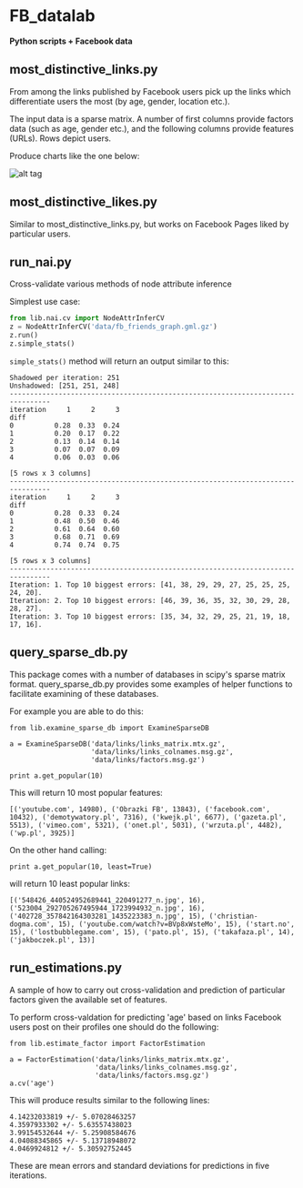 FB_datalab
==========

**Python scripts + Facebook data**


most_distinctive_links.py
-------------------------

From among the links published by Facebook users pick up the links
which differentiate users the most (by age, gender, location etc.).

The input data is a sparse matrix. A number of first columns provide
factors data (such as age, gender etc.), and the following columns
provide features (URLs). Rows depict users.

Produce charts like the one below:

![alt tag](http://laboratoriumdanych.pl/wp-content/uploads/2014/05/most_distinctive_age.png)

most_distinctive_likes.py
-------------------------

Similar to most_distinctive_links.py, but works on Facebook Pages
liked by particular users.

run_nai.py
----------

Cross-validate various methods of node attribute inference

Simplest use case:

```python
from lib.nai.cv import NodeAttrInferCV
z = NodeAttrInferCV('data/fb_friends_graph.gml.gz')
z.run()
z.simple_stats()
```

`simple_stats()` method will return an output similar to this:

```
Shadowed per iteration: 251
Unshadowed: [251, 251, 248]
--------------------------------------------------------------------------------
iteration     1     2     3
diff                       
0          0.28  0.33  0.24
1          0.20  0.17  0.22
2          0.13  0.14  0.14
3          0.07  0.07  0.09
4          0.06  0.03  0.06

[5 rows x 3 columns]
--------------------------------------------------------------------------------
iteration     1     2     3
diff                       
0          0.28  0.33  0.24
1          0.48  0.50  0.46
2          0.61  0.64  0.60
3          0.68  0.71  0.69
4          0.74  0.74  0.75

[5 rows x 3 columns]
--------------------------------------------------------------------------------
Iteration: 1. Top 10 biggest errors: [41, 38, 29, 29, 27, 25, 25, 25, 24, 20].
Iteration: 2. Top 10 biggest errors: [46, 39, 36, 35, 32, 30, 29, 28, 28, 27].
Iteration: 3. Top 10 biggest errors: [35, 34, 32, 29, 25, 21, 19, 18, 17, 16].
```


query_sparse_db.py
------------------

This package comes with a number of databases in scipy's sparse matrix format. query_sparse_db.py provides some examples of helper functions to facilitate examining of these databases.

For example you are able to do this:

```
from lib.examine_sparse_db import ExamineSparseDB

a = ExamineSparseDB('data/links/links_matrix.mtx.gz',
                    'data/links/links_colnames.msg.gz',
                    'data/links/factors.msg.gz')

print a.get_popular(10)
```

This will return 10 most popular features:

```
[('youtube.com', 14980), ('Obrazki FB', 13843), ('facebook.com', 10432), ('demotywatory.pl', 7316), ('kwejk.pl', 6677), ('gazeta.pl', 5513), ('vimeo.com', 5321), ('onet.pl', 5031), ('wrzuta.pl', 4482), ('wp.pl', 3925)]
```

On the other hand calling:

```
print a.get_popular(10, least=True)
```

will return 10 least popular links:

```
[('548426_440524952689441_220491277_n.jpg', 16), ('523004_292705267495944_1723994932_n.jpg', 16), ('402728_357842164303281_1435223383_n.jpg', 15), ('christian-dogma.com', 15), ('youtube.com/watch?v=BVp8xWsteMo', 15), ('start.no', 15), ('lostbubblegame.com', 15), ('pato.pl', 15), ('takafaza.pl', 14), ('jakboczek.pl', 13)]
```


run_estimations.py
------------------

A sample of how to carry out cross-validation and prediction of particular factors given the available set of features.

To perform cross-valdation for predicting 'age' based on links Facebook users post on their profiles one should do the following:

```
from lib.estimate_factor import FactorEstimation

a = FactorEstimation('data/links/links_matrix.mtx.gz',
                     'data/links/links_colnames.msg.gz',
                     'data/links/factors.msg.gz')
a.cv('age')
```

This will produce results similar to the following lines:

```
4.14232033819 +/- 5.07028463257
4.3597933302 +/- 5.63557438023
3.99154532644 +/- 5.25908584676
4.04088345865 +/- 5.13718948072
4.0469924812 +/- 5.30592752445
```

These are mean errors and standard deviations for predictions in five iterations.
